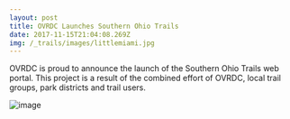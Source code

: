 ```yaml
---
layout: post
title: OVRDC Launches Southern Ohio Trails
date: 2017-11-15T21:04:08.269Z
img: /_trails/images/littlemiami.jpg
---
```

OVRDC is proud to announce the launch of the Southern Ohio Trails web portal. This project is a result of the combined effort of OVRDC, local trail groups, park districts and trail users.



![image](/_trails/images/SB2B_07.jpg)
